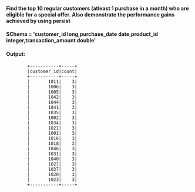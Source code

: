 #### Find the top 10 regular customers (atleast 1 purchase in a month) who are eligible for a special offer. Also demonstrate the performance gains achieved by using persist



#### SChema = 'customer_id long,purchase_date date,product_id integer,transaction_amount double'



#### Output:

            +-----------+-----+                                                             
            |customer_id|count|
            +-----------+-----+
            |       1011|    3|
            |       1006|    3|
            |       1005|    3|
            |       1042|    3|
            |       1044|    3|
            |       1041|    3|
            |       1035|    3|
            |       1002|    3|
            |       1034|    3|
            |       1021|    3|
            |       1001|    3|
            |       1016|    3|
            |       1018|    3|
            |       1046|    3|
            |       1031|    3|
            |       1040|    3|
            |       1027|    3|
            |       1037|    3|
            |       1020|    3|
            |       1023|    3|
            +-----------+-----+